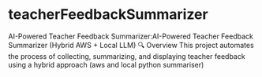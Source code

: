 # teacherFeedbackSummarizer
AI-Powered Teacher Feedback Summarizer:AI-Powered Teacher Feedback Summarizer (Hybrid AWS + Local LLM) 🔍 Overview This project automates the process of collecting, summarizing, and displaying teacher feedback using a hybrid approach (aws and local python summariser)
